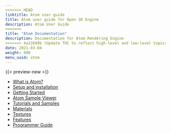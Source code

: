 ```yaml
---
<<<<<<< HEAD
linktitle: Atom user guide
title: Atom user guide for Open 3D Engine
description: Atom User Guide
=======
title: "Atom Documentation"
description: Documentation for Atom Rendering Engine
>>>>>>> 4a22699b (Update TOC to reflect high-level and low-level topics.)
date: 2021-03-04
weight: 400
menu_uuid: atom
---
```


{{< preview-new >}}

+ [What is Atom?](what-is-atom.md)
+ [Setup and installation](setup/installing-atom.md)
+ [Getting Started](get-started/_index.md)
+ [Atom Sample Viewer](atom-sample-viewer/_index.md)
+ [Tutorials and Samples](tutorials/_index.md)
+ [Materials]()
+ [Textures]()
+ [Features]()
+ [Programmer Guide](core-systems/_index.md)
